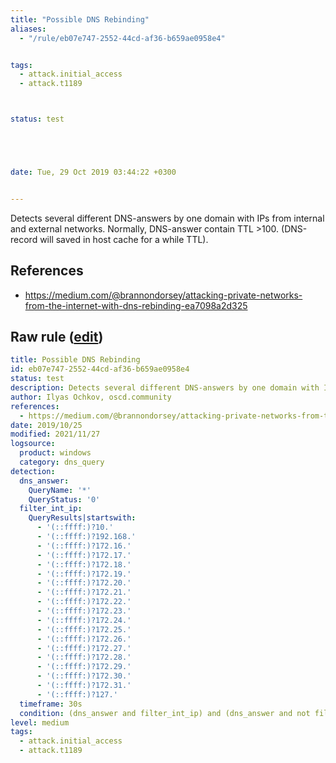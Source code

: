 ```yaml
---
title: "Possible DNS Rebinding"
aliases:
  - "/rule/eb07e747-2552-44cd-af36-b659ae0958e4"


tags:
  - attack.initial_access
  - attack.t1189



status: test





date: Tue, 29 Oct 2019 03:44:22 +0300


---
```


Detects several different DNS-answers by one domain with IPs from internal and external networks. Normally, DNS-answer contain TTL >100. (DNS-record will saved in host cache for a while TTL).

<!--more-->




## References

* https://medium.com/@brannondorsey/attacking-private-networks-from-the-internet-with-dns-rebinding-ea7098a2d325


## Raw rule ([edit](https://github.com/SigmaHQ/sigma/edit/master/rules/windows/dns_query/dns_query_win_possible_dns_rebinding.yml))
```yaml
title: Possible DNS Rebinding
id: eb07e747-2552-44cd-af36-b659ae0958e4
status: test
description: Detects several different DNS-answers by one domain with IPs from internal and external networks. Normally, DNS-answer contain TTL >100. (DNS-record will saved in host cache for a while TTL).
author: Ilyas Ochkov, oscd.community
references:
  - https://medium.com/@brannondorsey/attacking-private-networks-from-the-internet-with-dns-rebinding-ea7098a2d325
date: 2019/10/25
modified: 2021/11/27
logsource:
  product: windows
  category: dns_query
detection:
  dns_answer:
    QueryName: '*'
    QueryStatus: '0'
  filter_int_ip:
    QueryResults|startswith:
      - '(::ffff:)?10.'
      - '(::ffff:)?192.168.'
      - '(::ffff:)?172.16.'
      - '(::ffff:)?172.17.'
      - '(::ffff:)?172.18.'
      - '(::ffff:)?172.19.'
      - '(::ffff:)?172.20.'
      - '(::ffff:)?172.21.'
      - '(::ffff:)?172.22.'
      - '(::ffff:)?172.23.'
      - '(::ffff:)?172.24.'
      - '(::ffff:)?172.25.'
      - '(::ffff:)?172.26.'
      - '(::ffff:)?172.27.'
      - '(::ffff:)?172.28.'
      - '(::ffff:)?172.29.'
      - '(::ffff:)?172.30.'
      - '(::ffff:)?172.31.'
      - '(::ffff:)?127.'
  timeframe: 30s
  condition: (dns_answer and filter_int_ip) and (dns_answer and not filter_int_ip) | count(QueryName) by ComputerName > 3
level: medium
tags:
  - attack.initial_access
  - attack.t1189

```
